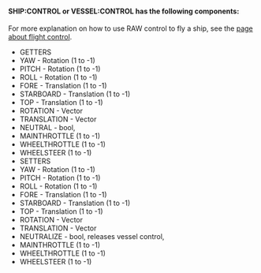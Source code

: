 #### SHIP:CONTROL or VESSEL:CONTROL has the following components:

For more explanation on how to use RAW control to fly a ship,
see the [page about flight control](../../summary_topics/ship_control/index.html).

*    GETTERS
  *  YAW - Rotation (1 to -1)
  *  PITCH - Rotation (1 to -1)
  *  ROLL - Rotation (1 to -1)
  *  FORE - Translation (1 to -1)
  *  STARBOARD - Translation (1 to -1)
  *  TOP - Translation (1 to -1)
  *  ROTATION - Vector
  *  TRANSLATION - Vector
  *  NEUTRAL - bool,
  *  MAINTHROTTLE (1 to -1)
  *  WHEELTHROTTLE (1 to -1)
  *  WHEELSTEER (1 to -1)
*    SETTERS
  *  YAW - Rotation (1 to -1)
  *  PITCH - Rotation (1 to -1)
  *  ROLL - Rotation (1 to -1)
  *  FORE - Translation (1 to -1)
  *  STARBOARD - Translation (1 to -1)
  *  TOP - Translation (1 to -1)
  *  ROTATION - Vector
  *  TRANSLATION - Vector
  *  NEUTRALIZE - bool, releases vessel control,
  *  MAINTHROTTLE (1 to -1)
  *  WHEELTHROTTLE (1 to -1)
  *  WHEELSTEER (1 to -1)
